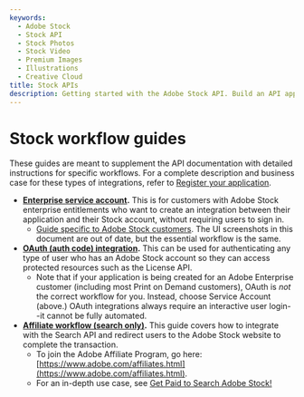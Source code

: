 ```yaml
---
keywords:
  - Adobe Stock
  - Stock API
  - Stock Photos
  - Stock Video
  - Premium Images
  - Illustrations
  - Creative Cloud 
title: Stock APIs
description: Getting started with the Adobe Stock API. Build an API application to access millions of royalty-free stock images, photos, graphics, vectors, video footage, illustrations, templates, 3d assets, editorial assets and high-quality premium content.
---
```


# Stock workflow guides

These guides are meant to supplement the API documentation with detailed instructions for specific workflows. For a complete description and business case for these types of integrations, refer to [Register your application](02-register-app.md).

*   **[Enterprise service account](https://developer.adobe.com/developer-console/docs/guides/authentication/ServiceAccountIntegration/).** This is for customers with Adobe Stock enterprise entitlements who want to create an integration between their application and their Stock account, without requiring users to sign in.
    *  [Guide specific to Adobe Stock customers](/Service-Account-API-workflow.pdf). The UI screenshots in this document are out of date, but the essential workflow is the same.
*   **[OAuth (auth code) integration](https://developer.adobe.com/developer-console/docs/guides/authentication/OAuthIntegration/).** This can be used for authenticating any type of user who has an Adobe Stock account so they can access protected resources such as the License API.
    *  Note that if your application is being created for an Adobe Enterprise customer (including most Print on Demand customers), OAuth is *not* the correct workflow for you. Instead, choose Service Account (above.) OAuth integrations always require an interactive user login--it cannot be fully automated.
*   **[Affiliate workflow (search only)](/Affiliate-API-workflow.pdf).** This guide covers how to integrate with the Search API and redirect users to the Adobe Stock website to complete the transaction.
    *  To join the Adobe Affiliate Program, go here: [https://www.adobe.com/affiliates.html](https://www.adobe.com/affiliates.html).
    *  For an in-depth use case, see [Get Paid to Search Adobe Stock!](https://medium.com/adobetech/get-paid-to-search-adobe-stock-e2ba9a7c0312)
